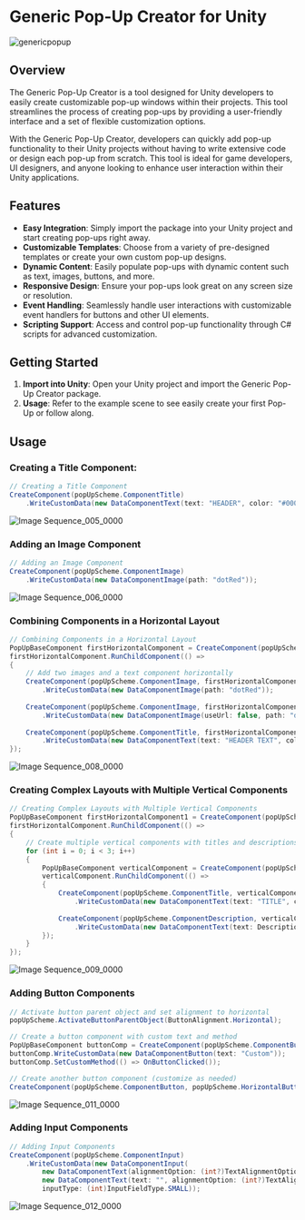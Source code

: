 # Generic Pop-Up Creator for Unity

![genericpopup](https://github.com/dogugzm/GenericPopUp/assets/30691424/2dc1c1fc-2365-4a8b-aa04-438164a1d9be)


## Overview

The Generic Pop-Up Creator is a tool designed for Unity developers to easily create customizable pop-up windows within their projects. This tool streamlines the process of creating pop-ups by providing a user-friendly interface and a set of flexible customization options.

With the Generic Pop-Up Creator, developers can quickly add pop-up functionality to their Unity projects without having to write extensive code or design each pop-up from scratch. This tool is ideal for game developers, UI designers, and anyone looking to enhance user interaction within their Unity applications.

## Features

- **Easy Integration**: Simply import the package into your Unity project and start creating pop-ups right away.
- **Customizable Templates**: Choose from a variety of pre-designed templates or create your own custom pop-up designs.
- **Dynamic Content**: Easily populate pop-ups with dynamic content such as text, images, buttons, and more.
- **Responsive Design**: Ensure your pop-ups look great on any screen size or resolution.
- **Event Handling**: Seamlessly handle user interactions with customizable event handlers for buttons and other UI elements.
- **Scripting Support**: Access and control pop-up functionality through C# scripts for advanced customization.

## Getting Started

1. **Import into Unity**: Open your Unity project and import the Generic Pop-Up Creator package.
2. **Usage**: Refer to the example scene to see easily create your first Pop-Up or follow along.

## Usage

### Creating a Title Component:
```csharp
// Creating a Title Component
CreateComponent(popUpScheme.ComponentTitle)
    .WriteCustomData(new DataComponentText(text: "HEADER", color: "#000000", fontSize: 100));
```
![Image Sequence_005_0000](https://github.com/dogugzm/GenericPopUp/assets/30691424/03c68c6a-47c1-44c0-9b59-6f18fe1edca0)

### Adding an Image Component
```csharp
// Adding an Image Component
CreateComponent(popUpScheme.ComponentImage)
    .WriteCustomData(new DataComponentImage(path: "dotRed"));
```
![Image Sequence_006_0000](https://github.com/dogugzm/GenericPopUp/assets/30691424/7d771022-76c5-4c88-9de0-519f289cabf4)

### Combining Components in a Horizontal Layout
```csharp
// Combining Components in a Horizontal Layout
PopUpBaseComponent firstHorizontalComponent = CreateComponent(popUpScheme.HorizontalComponentParent);
firstHorizontalComponent.RunChildComponent(() =>
{
    // Add two images and a text component horizontally
    CreateComponent(popUpScheme.ComponentImage, firstHorizontalComponent.transform)
        .WriteCustomData(new DataComponentImage(path: "dotRed"));
        
    CreateComponent(popUpScheme.ComponentImage, firstHorizontalComponent.transform)
        .WriteCustomData(new DataComponentImage(useUrl: false, path: "dotRed"));
        
    CreateComponent(popUpScheme.ComponentTitle, firstHorizontalComponent.transform)
        .WriteCustomData(new DataComponentText(text: "HEADER TEXT", color: "#000000", fontSize: 80));
});
```
![Image Sequence_008_0000](https://github.com/dogugzm/GenericPopUp/assets/30691424/d722412d-6637-4267-849e-9b79b5c1c08c)

### Creating Complex Layouts with Multiple Vertical Components
```csharp
// Creating Complex Layouts with Multiple Vertical Components
PopUpBaseComponent firstHorizontalComponent1 = CreateComponent(popUpScheme.HorizontalComponentParent);
firstHorizontalComponent.RunChildComponent(() =>
{
    // Create multiple vertical components with titles and descriptions
    for (int i = 0; i < 3; i++)
    {
        PopUpBaseComponent verticalComponent = CreateComponent(popUpScheme.VerticalComponentParent, firstHorizontalComponent1.transform);
        verticalComponent.RunChildComponent(() =>
        {
            CreateComponent(popUpScheme.ComponentTitle, verticalComponent.transform)
                .WriteCustomData(new DataComponentText(text: "TITLE", color: "#ff1100"));
                
            CreateComponent(popUpScheme.ComponentDescription, verticalComponent.transform)
                .WriteCustomData(new DataComponentText(text: DescriptionText, fontSize: 35));
        });
    }
});
```
![Image Sequence_009_0000](https://github.com/dogugzm/GenericPopUp/assets/30691424/682f7bd2-33ae-46e0-822e-fa53bd5e92c1)

### Adding Button Components
```csharp
// Activate button parent object and set alignment to horizontal
popUpScheme.ActivateButtonParentObject(ButtonAlignment.Horizontal);

// Create a button component with custom text and method
PopUpBaseComponent buttonComp = CreateComponent(popUpScheme.ComponentButton, popUpScheme.HorizontalButtonParent.transform);
buttonComp.WriteCustomData(new DataComponentButton(text: "Custom"));
buttonComp.SetCustomMethod(() => OnButtonClicked());

// Create another button component (customize as needed)
CreateComponent(popUpScheme.ComponentButton, popUpScheme.HorizontalButtonParent.transform); 
```
![Image Sequence_011_0000](https://github.com/dogugzm/GenericPopUp/assets/30691424/bcb46436-7084-4ac5-860a-53abf0a6282d)
### Adding Input Components
```csharp
// Adding Input Components
CreateComponent(popUpScheme.ComponentInput)
    .WriteCustomData(new DataComponentInput(
        new DataComponentText(alignmentOption: (int?)TextAlignmentOptions.Left, text: "PLACEHOLDER"),
        new DataComponentText(text: "", alignmentOption: (int?)TextAlignmentOptions.Left),
        inputType: (int)InputFieldType.SMALL));
```
![Image Sequence_012_0000](https://github.com/dogugzm/GenericPopUp/assets/30691424/f788c6ab-969a-45d2-bcc8-95e9fa4c52c5)



   





